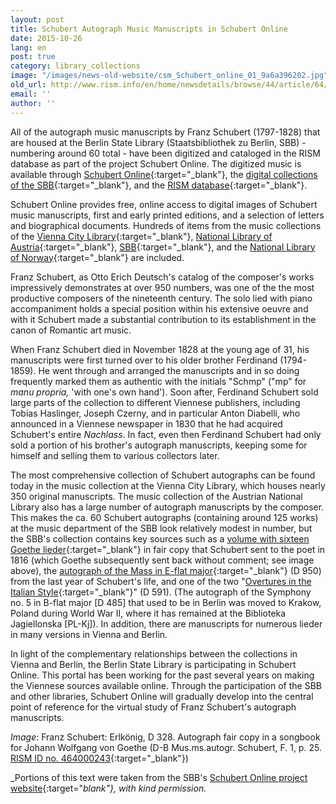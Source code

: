 ```yaml
---
layout: post
title: Schubert Autograph Music Manuscripts in Schubert Online
date: 2015-10-26
lang: en
post: true
category: library_collections
image: "/images/news-old-website/csm_Schubert_online_01_9a6a396202.jpg"
old_url: http://www.rism.info/en/home/newsdetails/browse/44/article/64/schubert-autograph-music-manuscripts-in-schubert-online.html
email: ''
author: ''
---
```


All of the autograph music manuscripts by Franz Schubert (1797-1828) that are housed at the Berlin State Library (Staatsbibliothek zu Berlin, SBB) - numbering around 60 total - have been digitized and cataloged in the RISM database as part of the project Schubert Online. The digitized music is available through [Schubert Online](http://www.schubert-online.at/activpage/index.php){:target="_blank"}, the [digital collections of the SBB](http://digital.staatsbibliothek-berlin.de/){:target="_blank"}, and the [RISM database](https://opac.rism.info/){:target="_blank"}.

Schubert Online provides free, online access to digital images of Schubert music manuscripts, first and early printed editions, and a selection of letters and biographical documents. Hundreds of items from the music collections of the [Vienna City Library](https://www.wienbibliothek.at/bestaende-sammlungen/musiksammlung){:target="_blank"}, [National Library of Austria](http://www.onb.ac.at/sammlungen/musik.htm){:target="_blank"}, [SBB](http://staatsbibliothek-berlin.de/die-staatsbibliothek/abteilungen/musik/){:target="_blank"}, and the [National Library of Norway](http://www.nb.no/){:target="_blank"} are included.

Franz Schubert, as Otto Erich Deutsch's catalog of the composer's works impressively demonstrates at over 950 numbers, was one of the the most productive composers of the nineteenth century. The solo lied with piano accompaniment holds a special position within his extensive oeuvre and with it Schubert made a substantial contribution to its establishment in the canon of Romantic art music.

When Franz Schubert died in November 1828 at the young age of 31, his manuscripts were first turned over to his older brother Ferdinand (1794-1859). He went through and arranged the manuscripts and in so doing frequently marked them as authentic with the initials "Schmp" ("mp" for _manu propria,_ 'with one's own hand'). Soon after, Ferdinand Schubert sold large parts of the collection to different Viennese publishers, including Tobias Haslinger, Joseph Czerny, and in particular Anton Diabelli, who announced in a Viennese newspaper in 1830 that he had acquired Schubert's entire _Nachlass_. In fact, even then Ferdinand Schubert had only sold a portion of his brother's autograph manuscripts, keeping some for himself and selling them to various collectors later.

The most comprehensive collection of Schubert autographs can be found today in the music collection at the Vienna City Library, which houses nearly 350 original manuscripts. The music collection of the Austrian National Library also has a large number of autograph manuscripts by the composer. This makes the ca. 60 Schubert autographs (containing around 125 works) at the music department of the SBB look relatively modest in number, but the SBB's collection contains key sources such as a [volume with sixteen Goethe lieder](http://resolver.staatsbibliothek-berlin.de/SBB00004A7100000000){:target="_blank"} in fair copy that Schubert sent to the poet in 1816 (which Goethe subsequently sent back without comment; see image above), the [autograph of the Mass in E-flat major](http://resolver.staatsbibliothek-berlin.de/SBB0001674E00000000){:target="_blank"} (D 950) from the last year of Schubert's life, and one of the two "[Overtures in the Italian Style](http://resolver.staatsbibliothek-berlin.de/SBB0001463A00000000){:target="_blank"}" (D 591). (The autograph of the Symphony no. 5 in B-flat major [D 485] that used to be in Berlin was moved to Krakow, Poland during World War II, where it has remained at the Biblioteka Jagiellonska [PL-Kj]). In addition, there are manuscripts for numerous lieder in many versions in Vienna and Berlin.

In light of the complementary relationships between the collections in Vienna and Berlin, the Berlin State Library is participating in Schubert Online. This portal has been working for the past several years on making the Viennese sources available online. Through the participation of the SBB and other libraries, Schubert Online will gradually develop into the central point of reference for the virtual study of Franz Schubert's autograph manuscripts.

_Image_: Franz Schubert: Erlkönig, D 328. Autograph fair copy in a songbook for Johann Wolfgang von Goethe (D-B Mus.ms.autogr. Schubert, F. 1, p. 25. [RISM ID no. 464000243](https://opac.rism.info/search?id=464000243){:target="_blank"})

_Portions of this text were taken from the SBB's [Schubert Online project website](https://staatsbibliothek-berlin.de/die-staatsbibliothek/abteilungen/musik/projekte/schubert-online){:target="_blank"}, with kind permission._
